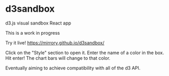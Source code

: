 # d3sandbox
d3.js visual sandbox React app

This is a work in progress

Try it live!
https://mirrory.github.io/d3sandbox/

Click on the "Style" section to open it.
Enter the name of a color in the box.
Hit enter!
The chart bars will change to that color.

Eventually aiming to achieve compatibility with all of the d3 API.
